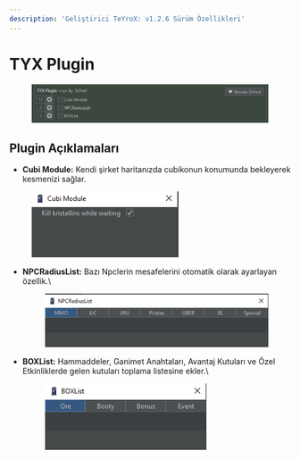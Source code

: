```yaml
---
description: 'Geliştirici TeYroX: v1.2.6 Sürüm Özellikleri'
---
```


# TYX Plugin

<figure><img src="../.gitbook/assets/image (266).png" alt=""><figcaption></figcaption></figure>

## Plugin Açıklamaları

* **Cubi Module:** Kendi şirket haritanızda cubikonun konumunda bekleyerek kesmenizi sağlar.

<figure><img src="../.gitbook/assets/image (21).png" alt=""><figcaption></figcaption></figure>

*   **NPCRadiusList:** Bazı Npclerin mesafelerini otomatik olarak ayarlayan özellik.\


    <figure><img src="../.gitbook/assets/image (20).png" alt=""><figcaption></figcaption></figure>
*   **BOXList:** Hammaddeler, Ganimet Anahtaları, Avantaj Kutuları ve Özel Etkinliklerde gelen kutuları toplama listesine ekler.\


    <figure><img src="../.gitbook/assets/image (288).png" alt=""><figcaption></figcaption></figure>
